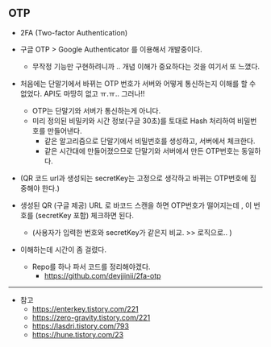 ## OTP

* 2FA (Two-factor Authentication)
* 구글 OTP > Google Authenticator 를 이용해서 개발중이다.
  * 무작정 기능만 구현하려니까 ..  개념 이해가 중요하다는 것을 여기서 또 느꼈다.
* 처음에는 단말기에서 바뀌는 OTP 번호가 서버와 어떻게 통신하는지 이해를 할 수 없었다. API도 마땅히 없고 ㅠ.ㅠ.. 그러나!!
  * OTP는 단말기와 서버가 통신하는게 아니다.
  * 미리 정의된 비밀키와 시간 정보(구글 30초)를 토대로 Hash 처리하여 비밀번호를 만들어낸다.
    * 같은 알고리즘으로 단말기에서 비밀번호를 생성하고, 서버에서 체크한다.
    * 같은 시간대에 만들어졌으므로 단말기와 서버에서 만든 OTP번호는 동일하다.

* (QR 코드 url과 생성되는 secretKey는 고정으로 생각하고 바뀌는 OTP번호에 집중해야 한다.)
* 생성된 QR (구글 제공) URL 로 바코드 스캔을 하면 OTP번호가 떨어지는데 , 이 번호를 (secretKey 포함) 체크하면 된다.
  * (사용자가 입력한 번호와 secretKey가 같은지 비교. >> 로직으로.. )
* 이해하는데 시간이 좀 걸렸다.
  * Repo를 하나 파서 코드를 정리해야겠다.
    * https://github.com/devjjinii/2fa-otp
---
* 참고  
  * https://enterkey.tistory.com/221  
  * https://zero-gravity.tistory.com/221  
  * https://lasdri.tistory.com/793  
  * https://hune.tistory.com/23 
